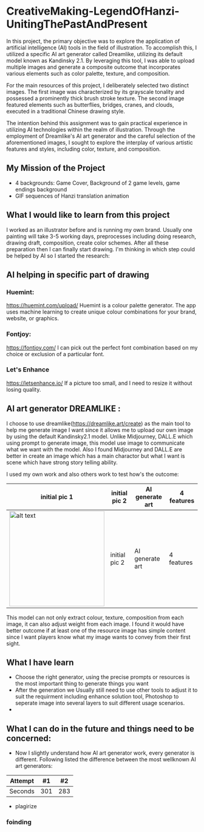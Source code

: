 # CreativeMaking-LegendOfHanzi-UnitingThePastAndPresent

In this project, the primary objective was to explore the application of artificial intelligence (AI) tools in the field of illustration. To accomplish this, I utilized a specific AI art generator called Dreamlike, utilizing its default model known as Kandinsky 2.1. By leveraging this tool, I was able to upload multiple images and generate a composite outcome that incorporates various elements such as color palette, texture, and composition.

For the main resources of this project, I deliberately selected two distinct images. The first image was characterized by its grayscale tonality and possessed a prominently thick brush stroke texture. The second image featured elements such as butterflies, bridges, cranes, and clouds, executed in a traditional Chinese drawing style.

The intention behind this assignment was to gain practical experience in utilizing AI technologies within the realm of illustration. Through the employment of Dreamlike's AI art generator and the careful selection of the aforementioned images, I sought to explore the interplay of various artistic features and styles, including color, texture, and composition.

## My Mission of the Project
- 4 backgrounds: Game Cover, Background of 2 game levels, game endings background
- GIF sequences of Hanzi translation animation

## What I would like to learn from this project
I worked as an illustrator before and is running my own brand. Usually one painting will take 3-5 working days, preprocesses including doing research, drawing draft, composition, create color schemes. After all these preparation then I can finally start drawing. I'm thinking in which step could be helped by AI so I started the research:

## AI helping in specific part of drawing
### Huemint:
https://huemint.com/upload/
Huemint is a colour palette generator. The app uses machine learning to create unique colour combinations for your brand, website, or graphics.
### Fontjoy:
https://fontjoy.com/
I can pick out the perfect font combination based on my choice or exclusion of a particular font.

### Let's Enhance
https://letsenhance.io/
If a picture too small, and I need to resize it without losing quality.

## AI art generator DREAMLIKE :
I choose to use dreamlike(https://dreamlike.art/create) as the main tool to help me generate image I want since it allows me to upload our own image by using the default Kandinsky2.1 model. Unlike Midjourney, DALL.E which using prompt to generate image, this model use image to communicate what we want with the model. Also I found Midjourney and DALL.E are better in create an image which has a main charactor but what I want is scene which have strong story telling ability.

I used my own work and also others work to test how's the outcome:

| initial pic 1 | initial pic 2 | AI generate art | 4 features |
| --- | --- | --- | --- | 
| <img src="1.jpg" alt="alt text" width="250">|initial pic 2 | AI generate art | 4 features |


This model can not only extract colour, texture, composition from each image, it can also adjust weight from each image. I found it would have better outcome if at least one of the resource image has simple content since I want players know what my image wants to convey from their first sight.

## What I have learn 
- Choose the right generator, using the precise prompts or resources is the most important thing to generate things you want
- After the generation we Usually still need to use other tools to adjust it to suit the requirment including enhance solution tool, Photoshop to seperate image into several layers to suit different usage scenarios.
- 

## What I can do in the future and things need to be concerned:
- Now I slightly understand how AI art generator work, every generator is different. Following listed the difference between the most wellknown AI art generators:

| Attempt | #1    | #2    |
| :---:   | :---: | :---: |
| Seconds | 301   | 283   |

- plagirize 

### foinding 

